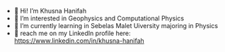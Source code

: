 - 👋 Hi! I’m Khusna Hanifah
- 👀 I’m interested in Geophysics and Computational Physics
- 🌱 I’m currently learning in Sebelas Malet Uiversity majoring in Physics
- 📲 reach me on my LinkedIn profile here: https://www.linkedin.com/in/khusna-hanifah
<!---
Khusna24/Khusna24 is a ✨ special ✨ repository because its `README.md` (this file) appears on your GitHub profile.
You can click the Preview link to take a look at your changes.
--->
